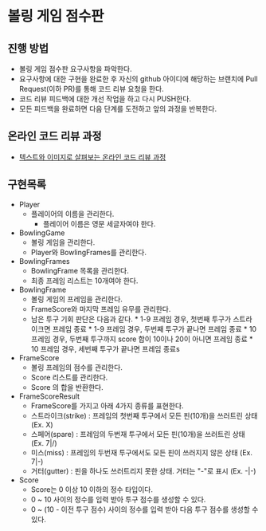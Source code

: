 # 볼링 게임 점수판
## 진행 방법
* 볼링 게임 점수판 요구사항을 파악한다.
* 요구사항에 대한 구현을 완료한 후 자신의 github 아이디에 해당하는 브랜치에 Pull Request(이하 PR)를 통해 코드 리뷰 요청을 한다.
* 코드 리뷰 피드백에 대한 개선 작업을 하고 다시 PUSH한다.
* 모든 피드백을 완료하면 다음 단계를 도전하고 앞의 과정을 반복한다.

## 온라인 코드 리뷰 과정
* [텍스트와 이미지로 살펴보는 온라인 코드 리뷰 과정](https://github.com/next-step/nextstep-docs/tree/master/codereview)

## 구현목록
* Player
    * 플레이어의 이름을 관리한다.
        * 플레이어 이름은 영문 세글자여야 한다.
* BowlingGame
    * 볼링 게임을 관리한다.
    * Player와 BowlingFrames를 관리한다.
* BowlingFrames
    * BowlingFrame 목록을 관리한다.
    * 최종 프레임 리스트는 10개여야 한다.
* BowlingFrame
    * 볼링 게임의 프레임을 관리한다.
    * FrameScore와 마지막 프레임 유무를 관리한다.
    * 남은 투구 기회 판단은 다음과 같다.
            * 1-9 프레임 경우, 첫번째 투구가 스트라이크면 프레임 종료
            * 1-9 프레임 경우, 두번째 투구가 끝나면 프레임 종료
            * 10 프레임 경우, 두번째 투구까지 score 합이 10이나 20이 아니면 프레임 종료 
            * 10 프레임 경우, 세번째 투구가 끝나면 프레임 종료s
* FrameScore
    * 볼링 프레임의 점수를 관리한다.
    * Score 리스트를 관리한다.
    * Score 의 합을 반환한다.
* FrameScoreResult
    * FrameScore를 가지고 아래 4가지 종류를 표현한다.
    * 스트라이크(strike) : 프레임의 첫번째 투구에서 모든 핀(10개)을 쓰러트린 상태 (Ex. X)
    * 스페어(spare) : 프레임의 두번재 투구에서 모든 핀(10개)을 쓰러트린 상태 (Ex. 7|/)
    * 미스(miss) : 프레임의 두번재 투구에서도 모든 핀이 쓰러지지 않은 상태 (Ex. 7|-)
    * 거터(gutter) : 핀을 하나도 쓰러트리지 못한 상태. 거터는 "-"로 표시 (Ex. -|-)
* Score
    * Score는 0 이상 10 이하의 정수 타입이다.
    * 0 ~ 10 사이의 정수를 입력 받아 투구 점수를 생성할 수 있다.
    * 0 ~ (10 - 이전 투구 점수) 사이의 정수를 입력 받아 다음 투구 점수를 생성할 수 있다.